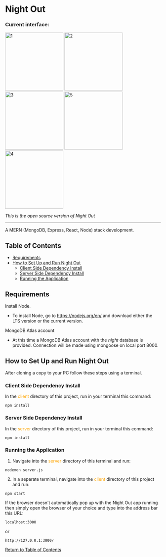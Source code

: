 # Night Out

### Current interface:

<img width="188" alt="1" src="https://github.com/ohxrn/NightOutOpenSource/assets/79466519/372b85c3-24e3-4777-9845-e05da2c5ddbb">
<img width="188" alt="2" src="https://github.com/ohxrn/NightOutOpenSource/assets/79466519/29b1fd67-e605-41bc-9d89-169bf9710c16">
<img width="188" alt="3" src="https://github.com/ohxrn/NightOutOpenSource/assets/79466519/7cd49ecd-4d95-4079-8af0-2ee73924aad9">
<img width="188" alt="5" src="https://github.com/ohxrn/NightOutOpenSource/assets/79466519/de2f7f3d-5b77-425e-a9f5-d9ce8ff3fe16">
<img width="188" alt="4" src="https://github.com/ohxrn/NightOutOpenSource/assets/79466519/5cf9011e-7135-4ec5-b645-1c9b3a0921a3">

<i>This is the open source version of Night Out</i>

---

A MERN (MongoDB, Express, React, Node) stack development.

## Table of Contents

- [Requirements](https://github.com/jasonyaj/NightOutOpenSource#requirements)
- [How to Set Up and Run Night Out](https://github.com/jasonyaj/NightOutOpenSource#how-to-set-up-and-run-night-out)
  - [Client Side Dependency Install](https://github.com/jasonyaj/NightOutOpenSource#client-side-dependency-install)
  - [Server Side Dependency Install](https://github.com/jasonyaj/NightOutOpenSource#server-side-dependency-install)
  - [Running the Application](https://github.com/jasonyaj/NightOutOpenSource#running-the-application)

## Requirements

Install Node.

- To install Node, go to https://nodejs.org/en/ and download either the LTS version or the current version.

MongoDB Atlas account

- At this time a MongoDB Atlas account with the <i>night</i> database is provided. Connection will be made using mongoose on local port 8000.

## How to Set Up and Run Night Out

After cloning a copy to your PC follow these steps using a terminal.

### Client Side Dependency Install

In the <span style="color:orange">client</span> directory of this project, run in your terminal this command:

```
npm install
```

### Server Side Dependency Install

In the <span style="color:orange">server</span> directory of this project, run in your terminal this command:

```
npm install
```

### Running the Application

1. Navigate into the <span style="color:orange">server</span> directory of this terminal and run:

```
nodemon server.js
```

2. In a separate terminal, navigate into the <span style="color:orange">client</span> directory of this project and run:

```
npm start
```

If the browser doesn't automatically pop up with the Night Out app running then simply open the browser of your choice and type into the address bar this URL:

```
localhost:3000
```

or

```
http://127.0.0.1:3000/
```

[Return to Table of Contents](https://github.com/jasonyaj/NightOutOpenSource#table-of-contents)
